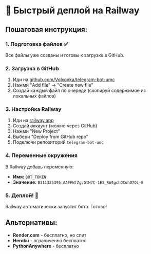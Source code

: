 # 🚀 Быстрый деплой на Railway

## Пошаговая инструкция:

### 1. Подготовка файлов ✅
Все файлы уже созданы и готовы к загрузке в GitHub.

### 2. Загрузка в GitHub
1. Иди на [github.com/Volxonka/telegram-bot-umc](https://github.com/Volxonka/telegram-bot-umc)
2. Нажми "Add file" → "Create new file"
3. Создай каждый файл по очереди (скопируй содержимое из локальных файлов)

### 3. Настройка Railway
1. Иди на [railway.app](https://railway.app)
2. Создай аккаунт (можно через GitHub)
3. Нажми "New Project"
4. Выбери "Deploy from GitHub repo"
5. Подключи репозиторий `telegram-bot-umc`

### 4. Переменные окружения
В Railway добавь переменную:
- **Имя:** `BOT_TOKEN`
- **Значение:** `8311335395:AAFFWfZgLGtH7C-1ES_RW4gchOCuhO7Qi-E`

### 5. Деплой! 🚀
Railway автоматически запустит бота. Готово!

## Альтернативы:
- **Render.com** - бесплатно, но спит
- **Heroku** - ограниченно бесплатно
- **PythonAnywhere** - бесплатно